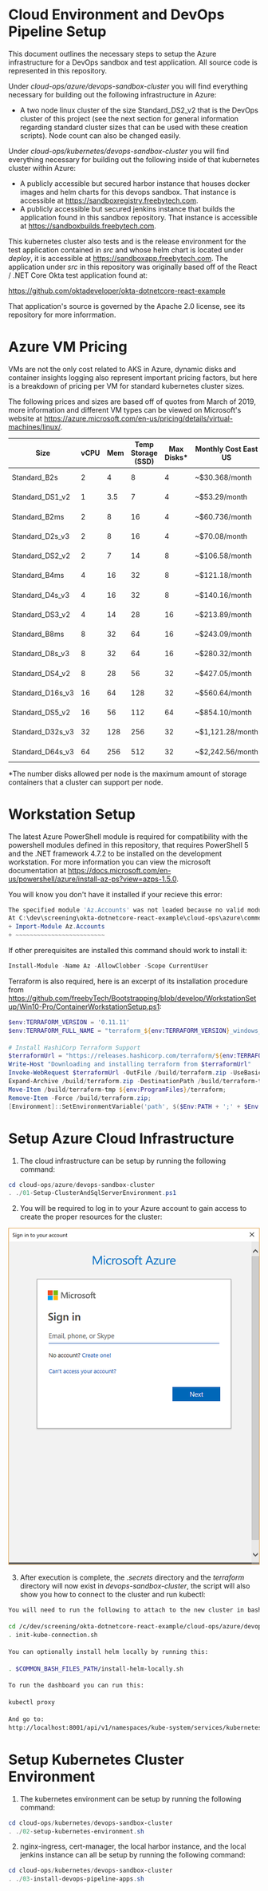 # Cloud Environment and DevOps Pipeline Setup

This document outlines the necessary steps to setup the Azure infrastructure for a DevOps sandbox and test application. All source code is represented in this repository. 

Under *cloud-ops/azure/devops-sandbox-cluster* you will find everything necessary for building out the following infrastructure in Azure:

* A two node linux cluster of the size Standard_DS2_v2 that is the DevOps cluster of this project (see the next section for general information regarding standard cluster sizes that can be used with these creation scripts). Node count can also be changed easily.

Under *cloud-ops/kubernetes/devops-sandbox-cluster* you will find everything necessary for building out the following inside of that kubernetes cluster within Azure:

* A publicly accessible but secured harbor instance that houses docker images and helm charts for this devops sandbox. That instance is accessible at https://sandboxregistry.freebytech.com.
* A publicly accessible but secured jenkins instance that builds the application found in this sandbox repository. That instance is accessible at https://sandboxbuilds.freebytech.com.

This kubernetes cluster also tests and is the release environment for the test application contained in *src* and whose helm chart is located under *deploy*, it is accessible at https://sandboxapp.freebytech.com. The application under *src* in this repository was originally based off of the React / .NET Core Okta test application found at:

https://github.com/oktadeveloper/okta-dotnetcore-react-example

That application's source is governed by the Apache 2.0 license, see its repository for more inforrmation.

# Azure VM Pricing

VMs are not the only cost related to AKS in Azure, dynamic disks and container insights logging also represent important pricing factors, but here is a breakdown of pricing per VM for standard kubernetes cluster sizes.

The following prices and sizes are based off of quotes from March of 2019, more information and different VM types can be viewed on Microsoft's website at https://azure.microsoft.com/en-us/pricing/details/virtual-machines/linux/.

| Size              | vCPU | Mem | Temp Storage (SSD) | Max Disks* | Monthly Cost East US  | 1 year reserved | 3 year reserved |
|-------------------|------|-----|--------------------|------------|-----------------------|-----------------|-----------------|
| Standard_B2s      | 2    | 4   | 8                  | 4          | ~$30.368/month | ~$17.7536/month (~42%) | ~$11.4464/month (~62%) |
| Standard_DS1_v2	| 1	   | 3.5 | 7                  | 4          | ~$53.29/month | ~$22.4986/month (~58%) | ~$14.7533/month (~72%) |
| Standard_B2ms     | 2    | 8   | 16                 | 4          | ~$60.736/month | ~$35.5802/month (~41%) | ~$22.8636/month (~62%) |
| Standard_D2s_v3   | 2    | 8   | 16                 | 4          | ~$70.08/month  | ~$41.7487/month (~40%) | ~$26.8859/month (~62%) |
| Standard_DS2_v2	| 2    | 7   | 14                 | 8          | ~$106.58/month | ~$45.0848/month (~58%) | ~$29.4993/month (~72%) |
| Standard_B4ms	    | 4    | 16  | 32                 | 8          | ~$121.18/month | ~$71.0801/month (~41%) | ~$45.7199/month (~62%) |
| Standard_D4s_v3   | 4    | 16  | 32                 | 8          | ~$140.16/month | ~$83.585/month (~40%)  | ~$53.8083/month (~62%) |
| Standard_DS3_v2	| 4    | 14  | 28                 | 16         | ~$213.89/month | ~$90.1696/month (~58%) | ~$58.9986/month (~72%) |
| Standard_B8ms	    | 8    | 32  | 64                 | 16         | ~$243.09/month | ~$142.1675/month (~42%) | ~$91.469/month (~62%) |
| Standard_D8s_v3   | 8    | 32  | 64                 | 16         | ~$280.32/month | ~$167.17/month (~40%)  | ~$107.5801/month (~62%) |
| Standard_DS4_v2	| 8	   | 28  | 56                 | 32         | ~$427.05/month | ~$181.0035/month (~58%) | ~$117.3329/month (~73%) |
| Standard_D16s_v3  | 16   | 64  | 128                | 32         | ~$560.64/month | ~$334.3327/month (~40%) |  ~$215.1967/month (~62%) |
| Standard_DS5_v2	| 16   | 56  | 112                | 64         | ~$854.10/month | ~$361.9997/month (~58%) | ~$234.6658/month (~73%) |
| Standard_D32s_v3  | 32   | 128 | 256                | 32         | ~$1,121.28/month | ~$668.6654/month (~40%) | ~$430.3861/month (~62%) |
| Standard_D64s_v3  | 64   | 256 | 512                | 32         | ~$2,242.56/month | ~$1,337.3308/month (~40%) | ~$860.7795/month (~62%) |

*The number disks allowed per node is the maximum amount of storage containers that a cluster can support per node.

# Workstation Setup

The latest Azure PowerShell module is required for compatibility with the powershell modules defined in this repository, that requires PowerShell 5 and the .NET framework 4.7.2 to be installed on the development workstation. For more information you can view the microsoft documentation at https://docs.microsoft.com/en-us/powershell/azure/install-az-ps?view=azps-1.5.0.

You will know you don't have it installed if your recieve this error:

```powershell
The specified module 'Az.Accounts' was not loaded because no valid module file was found in any module directory.
At C:\dev\screening\okta-dotnetcore-react-example\cloud-ops\azure\common\ps-modules\New-ServicePrinciple.psm1:4 char:1
+ Import-Module Az.Accounts
+ ~~~~~~~~~~~~~~~~~~~~~~~~~
```

If other prerequisites are installed this command should work to install it:

```powershell
Install-Module -Name Az -AllowClobber -Scope CurrentUser
```

Terraform is also required, here is an excerpt of its installation procedure from https://github.com/freebyTech/Bootstrapping/blob/develop/WorkstationSetup/Win10-Pro/ContainerWorkstationSetup.ps1:

```powershell
$env:TERRAFORM_VERSION = '0.11.11'
$env:TERRAFORM_FULL_NAME = "terraform_${env:TERRAFORM_VERSION}_windows_amd64"

# Install HashiCorp Terraform Support
$terraformUrl = "https://releases.hashicorp.com/terraform/${env:TERRAFORM_VERSION}/${env:TERRAFORM_FULL_NAME}.zip"
Write-Host "Downloading and installing terraform from $terraformUrl"
Invoke-WebRequest $terraformUrl -OutFile /build/terraform.zip -UseBasicParsing;
Expand-Archive /build/terraform.zip -DestinationPath /build/terraform-tmp;
Move-Item /build/terraform-tmp ${env:ProgramFiles}/terraform;
Remove-Item -Force /build/terraform.zip;
[Environment]::SetEnvironmentVariable('path', $($Env:PATH + ';' + $Env:ProgramFiles + '\terraform'), 'Machine')
```

# Setup Azure Cloud Infrastructure 

1) The cloud infrastructure can be setup by running the following command:

```powershell
cd cloud-ops/azure/devops-sandbox-cluster
. ./01-Setup-ClusterAndSqlServerEnvironment.ps1
```

2) You will be required to log in to your Azure account to gain access to create the proper resources for the cluster:

![alt text](https://github.com/freebyTech/AKS-Cluster-With-Harbor-And-Jenkins/blob/develop/documentation/01-AzureLogin.PNG "Azure Login")

3) After execution is complete, the *.secrets* directory and the *terraform* directory will now exist in *devops-sandbox-cluster*, the script will also show you how to connect to the cluster and run kubectl:

```bash
You will need to run the following to attach to the new cluster in bash:

cd /c/dev/screening/okta-dotnetcore-react-example/cloud-ops/azure/devops-sandbox-cluster
. init-kube-connection.sh

You can optionally install helm locally by running this:

. $COMMON_BASH_FILES_PATH/install-helm-locally.sh

To run the dashboard you can run this:

kubectl proxy

And go to:
http://localhost:8001/api/v1/namespaces/kube-system/services/kubernetes-dashboard/proxy/#!/overview?namespace=default
```

# Setup Kubernetes Cluster Environment

1) The kubernetes environment can be setup by running the following command:

```powershell
cd cloud-ops/kubernetes/devops-sandbox-cluster
. ./02-setup-kubernetes-environment.sh
```

2) nginx-ingress, cert-manager, the local harbor instance, and the local jenkins instance can all be setup by running the following command:

```powershell
cd cloud-ops/kubernetes/devops-sandbox-cluster
. ./03-install-devops-pipeline-apps.sh
```
